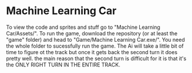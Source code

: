 # Machine Learning Car
To view the code and sprites and stuff go to "Machine Learning Car/Assets/".
To run the game, download the repository (or at least the "game" folder) and head to "Game/Machine Learning Car.exe/". You need the whole folder to sucessfully run the game.
The Ai will take a little bit of time to figure ot the track but once it gets back the second turn it does pretty well. the main reason that the second turn is difficult for it is that it's the ONLY RIGHT TURN IN THE ENTIRE TRACK.
